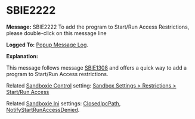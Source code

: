 # SBIE2222


**Message:** SBIE2222 To add the program to Start/Run Access Restrictions, please double-click on this message line

**Logged To:** [Popup Message Log](PopupMessageLog.md).

**Explanation:**

This message follows message [SBIE1308](SBIE1308.md) and offers a quick way to add a program to Start/Run Access restrictions.

Related [Sandboxie Control](SP_SBControl.md) setting: [Sandbox Settings > Restrictions > Start/Run Access](RestrictionsSettings.md#startrun-access)

Related [Sandboxie Ini](SandboxieIni.md) settings: [ClosedIpcPath](ClosedIpcPath.md), [NotifyStartRunAccessDenied](NotifyStartRunAccessDenied.md).
